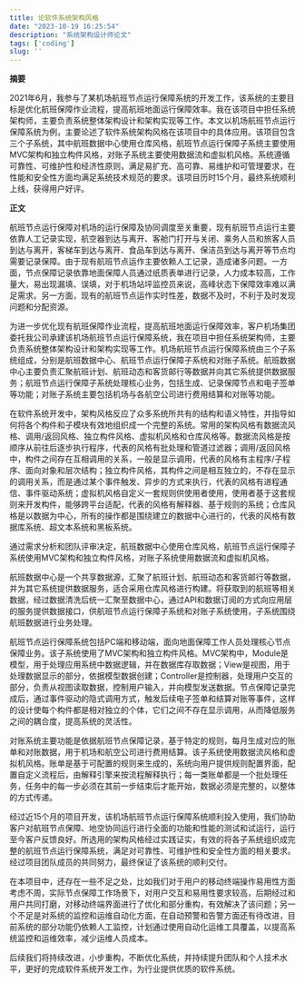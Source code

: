 ```yaml
---
title: 论软件系统架构风格
date: "2023-10-19 16:25:54"
description: "系统架构设计师论文"
tags: ['coding']
slug: ''
---
```


**摘要**

2021年6月，我参与了某机场航班节点运行保障系统的开发工作，该系统的主要目标是优化航班保障作业流程，提高航班地面运行保障效率。我在该项目中担任系统架构师，主要负责系统整体架构设计和架构实现等工作。本文以机场航班节点运行保障系统为例，主要论述了软件系统架构风格在该项目中的具体应用。该项目包含三个子系统，其中航班数据中心使用仓库风格，航班节点运行保障子系统主要使用MVC架构和独立构件风格，对账子系统主要使用数据流和虚拟机风格。系统遵循可靠性、可维护性和经济性原则，满足易扩充、高可靠、易维护和可管理要求，在性能和安全性方面均满足系统技术规范的要求。该项目历时15个月，最终系统顺利上线，获得用户好评。

**正文**

航班节点运行保障对机场的运行保障及协同调度至关重要，现有航班节点运行主要依靠人工记录实现，航空器到达与离开、客舱门打开与关闭、乘务人员和旅客人员到达与离开，客梯车到达与离开、食品车到达与离开、保洁员到达与离开等节点均需要记录保障。由于现有航班节点运作主要依赖人工记录，造成诸多问题。一方面，节点保障记录依靠地面保障人员通过纸质表单进行记录，人力成本较高，工作量大，易出现漏填、误填，对于机场站坪监控员来说，高峰状态下保障效率难以满足需求。另一方面，现有的航班节点运作实时性差，数据不及时，不利于及时发现问题和分配资源。

为进一步优化现有航班保障作业流程，提高航班地面运行保障效率，客户机场集团委托我公司承建该机场航班节点运行保障系统，我在项目中担任系统架构师，主要负责系统整体架构设计和架构实现等工作。机场航班节点运行保障系统由三个子系统组成，分别是航班数据中心、航班节点运行保障子系统和对账子系统。航班数据中心主要负责汇聚航班计划、航班动态和客货邮行等数据并向其它系统提供数据服务；航班节点运行保障子系统处理核心业务，包括生成、记录保障节点和电子签单等功能；对账子系统主要包括机场与各航空公司进行费用结算和对账等功能。

在软件系统开发中，架构风格反应了众多系统所共有的结构和语义特性，并指导如何将各个构件和子模块有效地组织成一个完整的系统。常用的架构风格有数据流风格、调用/返回风格、独立构件风格、虚拟机风格和仓库风格等。数据流风格是按顺序从前往后逐步执行程序，代表的风格有批处理和管道过滤器；调用/返回风格中，构件之间存在互相调用的关系，一般是显示调用，代表的风格有主程序/子程序、面向对象和层次结构；独立构件风格，其构件之间是相互独立的，不存在显示的调用关系，而是通过某个事件触发、异步的方式来执行，代表的风格有进程通信、事件驱动系统；虚拟机风格自定义一套规则供使用者使用，使用者基于这套规则来开发构件，能够跨平台适配，代表的风格有解释器、基于规则的系统；仓库风格是以数据为中心，所有的操作都是围绕建立的数据中心进行的，代表的风格有数据库系统、超文本系统和黑板系统。 

通过需求分析和团队评审决定，航班数据中心使用仓库风格，航班节点运行保障子系统使用MVC架构和独立构件风格，对账子系统使用数据流和虚拟机风格。

航班数据中心是一个共享数据源，汇聚了航班计划、航班动态和客货邮行等数据，并为其它系统提供数据服务，适合采用仓库风格进行构建。将获取到的航班等相关数据，经过数据清洗后统一汇聚至数据中心，通过API和数据订阅的方式向应用层的服务提供数据接口，供航班节点运行保障子系统和对账子系统使用，子系统围绕航班数据进行业务处理。

航班节点运行保障系统包括PC端和移动端，面向地面保障工作人员处理核心节点保障业务。该子系统使用了MVC架构和独立构件风格。MVC架构中，Module是模型，用于处理应用系统中数据逻辑，并在数据库存取数据；View是视图，用于处理数据显示的部分，依据模型数据创建；Controller是控制器，处理用户交互的部分，负责从视图读取数据，控制用户输入，并向模型发送数据。节点保障记录完成后，通过事件驱动的隐式调用方式，触发后续电子签单和结算对账等事件，这样的设计使每个构件都是相对独立的个体，它们之间不存在显示调用，从而降低服务之间的耦合度，提高系统的灵活性。

对账系统主要功能是依据航班节点保障记录，基于特定的规则，每月生成对应的账单和对账数据，用于机场和航空公司进行费用结算。该子系统使用数据流风格和虚拟机风格。账单是基于可配置的规则来生成的，系统向用户提供规则配置界面，配置自定义流程后，由解释引擎来按流程解释执行；每一类账单都是一个批处理任务，任务中的每一步必须在其前一步结束后才能开始，数据必须是完整的，以整体的方式传递。

经过近15个月的项目开发，该机场航班节点运行保障系统顺利投入使用，我们协助客户对航班节点保障、地空协同运行进行全面的功能和性能的测试和试运行，运行至今客户反馈良好。所选用的架构风格经过实践证实，有效的将各子系统组织成完整的航班节点运行保障系统，满足对可靠性、可维护性和安全性方面的相关要求。经过项目团队成员的共同努力，最终保证了该系统的顺利交付。

在本项目中，还存在一些不足之处，比如我们对于用户的移动终端操作易用性方面考虑不周，实际节点保障工作场景下，对用户交互和易用性要求较高，后期经过和用户共同打磨，对移动终端界面进行了优化和部分重构，有效解决了该问题；另一个不足是对系统的监控和运维自动化方面，在自动预警和告警方面还有待改进，目前系统的部分功能仍依赖人工监控，计划通过使用自动化运维工具覆盖，以提高系统监控和运维效率，减少运维人员成本。

后续我们将持续改进，小步重构，不断优化系统，并持续提升团队和个人技术水平，更好的完成软件系统开发工作，为行业提供优质的软件系统。